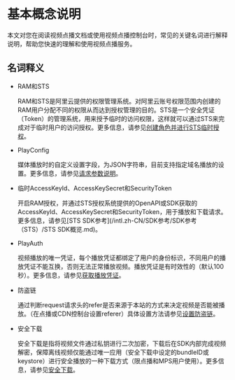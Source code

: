 # 基本概念说明

本文对您在阅读视频点播文档或使用视频点播控制台时，常见的关键名词进行解释说明，帮助您快速的理解和使用视频点播服务。

## 名词释义

-   RAM和STS

    RAM和STS是阿里云提供的权限管理系统。对阿里云账号权限范围内创建的RAM用户分配不同的权限从而达到授权管理的目的。STS是一个安全凭证（Token）的管理系统，用来授予临时的访问权限，这样就可以通过STS来完成对于临时用户的访问授权。更多信息，请参见[创建角色并进行STS临时授权](/intl.zh-CN/开发指南/账号和授权/创建角色并进行STS临时授权.md)。

-   PlayConfig

    媒体播放时的自定义设置字段，为JSON字符串，目前支持指定域名播放的设置。更多信息，请参见[请求参数说明](/intl.zh-CN/服务端API/附录/请求参数说明.md)。

-   临时AccessKeyId、AccessKeySecret和SecurityToken

    开启RAM授权，并通过STS授权系统提供的OpenAPI或SDK获取的AccessKeyId、AccessKeySecret和SecurityToken，用于播放和下载请求。更多信息，请参见[STS SDK参考](/intl.zh-CN/SDK参考/SDK参考（STS）/STS SDK概览.md)。

-   PlayAuth

    视频播放的唯一凭证，每个播放凭证都绑定了用户的身份标识，不同用户的播放凭证不能互换，否则无法正常播放视频。播放凭证是有时效性的（默认100秒）。更多信息，请参见[获取播放凭证](/intl.zh-CN/播放器SDK/获取播放凭证.md)。

-   防盗链

    通过判断request请求头的refer是否来源于本站的方式来决定视频是否能被播放。（在点播或CDN控制台设置referer）具体设置方法请参见[设置防盗链](/intl.zh-CN/控制台指南/域名管理/访问控制/防盗链.md)。

-   安全下载

    安全下载是指将视频文件通过私钥进行二次加密，下载后在SDK内部完成视频解密，保障离线视频仅能通过唯一应用（安全下载中设定的bundleID或keystore）进行安全播放的一种下载方式（限点播和MPS用户使用）。更多信息，请参见[安全下载](/intl.zh-CN/播放器SDK/最佳实践/安全下载.md)。


